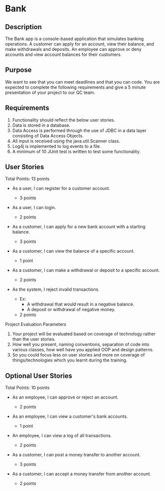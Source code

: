 # Bank

## Description

   The Bank app is a console-based application that simulates banking operations. A customer can apply for an account, view their balance, and make withdrawals and deposits. An employee can approve or deny accounts and view account balances for their customers.
	
## Purpose

   We want to see that you can meet deadlines and that you can code. You are expected to complete the following requirements and give a 5 minute presentation of your project to our QC team.

## Requirements
1. Functionality should reflect the below user stories.
2. Data is stored in a database.
3. Data Access is performed through the use of JDBC in a data layer consisting of Data Access Objects.
4. All input is received using the java.util.Scanner class.
5. Log4j is implemented to log events to a file.
6. A minimum of 10 JUnit test is written to test some functionality.


## User Stories
Total Points: 13 points

* As a user, I can register for a customer account.
	* 3 points
* As a user, I can login.
	* 2 points

* As a customer, I can apply for a new bank account with a starting balance.
	* 3 points
* As a customer, I can view the balance of a specific account.
	* 1 point
* As a customer, I can make a withdrawal or deposit to a specific account.
	* 2 points
* As the system, I reject invalid transactions.
	* Ex:
		* A withdrawal that would result in a negative balance.
		* A deposit or withdrawal of negative money.
	* 2 points

Project Evaluation Parameters
1) Your project will be evaluated based on coverage of technology rather than the user stories.
2) How well you present, naming conventions, separation of code into various classes, how well have you applied OOP and design patterns.
3) So you could focus less on user stories and more on coverage of things/technologies which you learnt during the training.

## Optional User Stories
Total Points: 10 points
* As an employee, I can approve or reject an account.
	* 2 points
* As an employee, I can view a customer's bank accounts.
	* 1 point
* An employee, I can view a log of all transactions.
	* 2 points

* As a customer, I can post a money transfer to another account.
	* 3 points
* As a customer, I can accept a money transfer from another account.
	* 2 points

